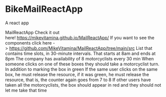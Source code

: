 # BikeMailReactApp
A react app

MailReactApp
Check it out here! https://mikevitamina.github.io/MailReactApp/
If you want to see the components click here -> https://github.com/MikeVitamina/MailReactApp/tree/main/src
List that contains time slots, in 30-minute intervals. That starts at 8am and ends at 8pm
The company has availability of 8 motorcyclists every 30 min
When someone clicks on one of these boxes they should take a motorcyclist turn. In addition to marking the box in green
If the same user clicks on the same box, he must release the resource, if it was green, he must release the resource, that is, the counter again goes from 7 to 8
If other users have taken all the motorcyclists, the box should appear in red and they should not let me take that time
